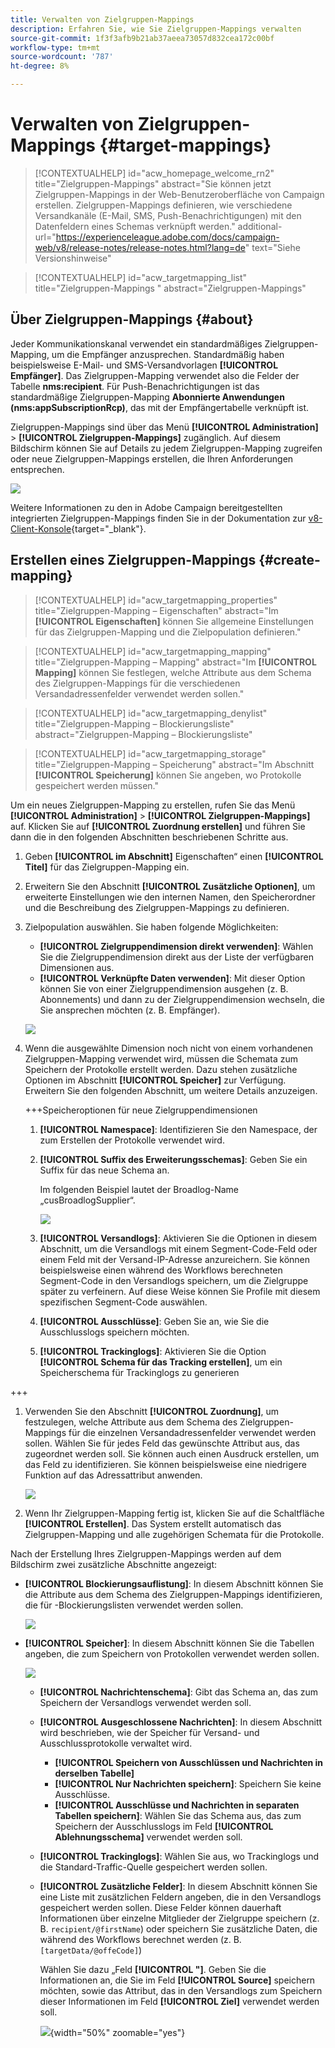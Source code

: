 ```yaml
---
title: Verwalten von Zielgruppen-Mappings
description: Erfahren Sie, wie Sie Zielgruppen-Mappings verwalten
source-git-commit: 1f3f3afb9b21ab37aeea73057d832cea172c00bf
workflow-type: tm+mt
source-wordcount: '787'
ht-degree: 8%

---
```


# Verwalten von Zielgruppen-Mappings {#target-mappings}


>[!CONTEXTUALHELP]
>id="acw_homepage_welcome_rn2"
>title="Zielgruppen-Mappings"
>abstract="Sie können jetzt Zielgruppen-Mappings in der Web-Benutzeroberfläche von Campaign erstellen. Zielgruppen-Mappings definieren, wie verschiedene Versandkanäle (E-Mail, SMS, Push-Benachrichtigungen) mit den Datenfeldern eines Schemas verknüpft werden."
>additional-url="https://experienceleague.adobe.com/docs/campaign-web/v8/release-notes/release-notes.html?lang=de" text="Siehe Versionshinweise"

>[!CONTEXTUALHELP]
>id="acw_targetmapping_list"
>title="Zielgruppen-Mappings "
>abstract="Zielgruppen-Mappings"

## Über Zielgruppen-Mappings {#about}

Jeder Kommunikationskanal verwendet ein standardmäßiges Zielgruppen-Mapping, um die Empfänger anzusprechen. Standardmäßig haben beispielsweise E-Mail- und SMS-Versandvorlagen **[!UICONTROL Empfänger]**. Das Zielgruppen-Mapping verwendet also die Felder der Tabelle **nms:recipient**. Für Push-Benachrichtigungen ist das standardmäßige Zielgruppen-Mapping **Abonnierte Anwendungen (nms:appSubscriptionRcp)**, das mit der Empfängertabelle verknüpft ist.

Zielgruppen-Mappings sind über das Menü **[!UICONTROL Administration]** > **[!UICONTROL Zielgruppen-Mappings]** zugänglich. Auf diesem Bildschirm können Sie auf Details zu jedem Zielgruppen-Mapping zugreifen oder neue Zielgruppen-Mappings erstellen, die Ihren Anforderungen entsprechen.

![](assets/target-mappings-list.png)

Weitere Informationen zu den in Adobe Campaign bereitgestellten integrierten Zielgruppen-Mappings finden Sie in der Dokumentation zur [ v8-Client-Konsole](https://experienceleague.adobe.com/docs/campaign/campaign-v8/audience/add-profiles/target-mappings.html?lang=de){target="_blank"}.

## Erstellen eines Zielgruppen-Mappings {#create-mapping}

>[!CONTEXTUALHELP]
>id="acw_targetmapping_properties"
>title="Zielgruppen-Mapping – Eigenschaften"
>abstract="Im **[!UICONTROL Eigenschaften]** können Sie allgemeine Einstellungen für das Zielgruppen-Mapping und die Zielpopulation definieren."

>[!CONTEXTUALHELP]
>id="acw_targetmapping_mapping"
>title="Zielgruppen-Mapping – Mapping"
>abstract="Im **[!UICONTROL Mapping]** können Sie festlegen, welche Attribute aus dem Schema des Zielgruppen-Mappings für die verschiedenen Versandadressenfelder verwendet werden sollen."

>[!CONTEXTUALHELP]
>id="acw_targetmapping_denylist"
>title="Zielgruppen-Mapping – Blockierungsliste"
>abstract="Zielgruppen-Mapping – Blockierungsliste"

>[!CONTEXTUALHELP]
>id="acw_targetmapping_storage"
>title="Zielgruppen-Mapping – Speicherung"
>abstract="Im Abschnitt **[!UICONTROL Speicherung]** können Sie angeben, wo Protokolle gespeichert werden müssen."

Um ein neues Zielgruppen-Mapping zu erstellen, rufen Sie das Menü **[!UICONTROL Administration]** > **[!UICONTROL Zielgruppen-Mappings]** auf. Klicken Sie auf **[!UICONTROL Zuordnung erstellen]** und führen Sie dann die in den folgenden Abschnitten beschriebenen Schritte aus.

1. Geben **[!UICONTROL im Abschnitt]** Eigenschaften“ einen **[!UICONTROL Titel]** für das Zielgruppen-Mapping ein.

1. Erweitern Sie den Abschnitt **[!UICONTROL Zusätzliche Optionen]**, um erweiterte Einstellungen wie den internen Namen, den Speicherordner und die Beschreibung des Zielgruppen-Mappings zu definieren.

1. Zielpopulation auswählen. Sie haben folgende Möglichkeiten:

   * **[!UICONTROL Zielgruppendimension direkt verwenden]**: Wählen Sie die Zielgruppendimension direkt aus der Liste der verfügbaren Dimensionen aus.
   * **[!UICONTROL Verknüpfte Daten verwenden]**: Mit dieser Option können Sie von einer Zielgruppendimension ausgehen (z. B. Abonnements) und dann zu der Zielgruppendimension wechseln, die Sie ansprechen möchten (z. B. Empfänger).

   ![](assets/target-mappings-properties.png)

1. Wenn die ausgewählte Dimension noch nicht von einem vorhandenen Zielgruppen-Mapping verwendet wird, müssen die Schemata zum Speichern der Protokolle erstellt werden. Dazu stehen zusätzliche Optionen im Abschnitt **[!UICONTROL Speicher]** zur Verfügung. Erweitern Sie den folgenden Abschnitt, um weitere Details anzuzeigen.

   +++Speicheroptionen für neue Zielgruppendimensionen

   1. **[!UICONTROL Namespace]**: Identifizieren Sie den Namespace, der zum Erstellen der Protokolle verwendet wird.
   1. **[!UICONTROL Suffix des Erweiterungsschemas]**: Geben Sie ein Suffix für das neue Schema an.

      Im folgenden Beispiel lautet der Broadlog-Name „cusBroadlogSupplier“.

      ![](assets/target-mappings-new.png)

   1. **[!UICONTROL Versandlogs]**: Aktivieren Sie die Optionen in diesem Abschnitt, um die Versandlogs mit einem Segment-Code-Feld oder einem Feld mit der Versand-IP-Adresse anzureichern. Sie können beispielsweise einen während des Workflows berechneten Segment-Code in den Versandlogs speichern, um die Zielgruppe später zu verfeinern. Auf diese Weise können Sie Profile mit diesem spezifischen Segment-Code auswählen.

   1. **[!UICONTROL Ausschlüsse]**: Geben Sie an, wie Sie die Ausschlusslogs speichern möchten.

   1. **[!UICONTROL Trackinglogs]**: Aktivieren Sie die Option **[!UICONTROL Schema für das Tracking erstellen]**, um ein Speicherschema für Trackinglogs zu generieren

+++

1. Verwenden Sie den Abschnitt **[!UICONTROL Zuordnung]**, um festzulegen, welche Attribute aus dem Schema des Zielgruppen-Mappings für die einzelnen Versandadressenfelder verwendet werden sollen. Wählen Sie für jedes Feld das gewünschte Attribut aus, das zugeordnet werden soll. Sie können auch einen Ausdruck erstellen, um das Feld zu identifizieren. Sie können beispielsweise eine niedrigere Funktion auf das Adressattribut anwenden.

   ![](assets/target-mappings-mapping.png)

1. Wenn Ihr Zielgruppen-Mapping fertig ist, klicken Sie auf die Schaltfläche **[!UICONTROL Erstellen]**. Das System erstellt automatisch das Zielgruppen-Mapping und alle zugehörigen Schemata für die Protokolle.

Nach der Erstellung Ihres Zielgruppen-Mappings werden auf dem Bildschirm zwei zusätzliche Abschnitte angezeigt:

* **[!UICONTROL Blockierungsauflistung]**: In diesem Abschnitt können Sie die Attribute aus dem Schema des Zielgruppen-Mappings identifizieren, die für -Blockierungslisten verwendet werden sollen.

  ![](assets/target-mappings-denylisting.png)

* **[!UICONTROL Speicher]**: In diesem Abschnitt können Sie die Tabellen angeben, die zum Speichern von Protokollen verwendet werden sollen.

  ![](assets/target-mappings-storage.png)

   * **[!UICONTROL Nachrichtenschema]**: Gibt das Schema an, das zum Speichern der Versandlogs verwendet werden soll.
   * **[!UICONTROL Ausgeschlossene Nachrichten]**: In diesem Abschnitt wird beschrieben, wie der Speicher für Versand- und Ausschlussprotokolle verwaltet wird.

      * **[!UICONTROL Speichern von Ausschlüssen und Nachrichten in derselben Tabelle]**
      * **[!UICONTROL Nur Nachrichten speichern]**: Speichern Sie keine Ausschlüsse.
      * **[!UICONTROL Ausschlüsse und Nachrichten in separaten Tabellen speichern]**: Wählen Sie das Schema aus, das zum Speichern der Ausschlusslogs im Feld **[!UICONTROL Ablehnungsschema]** verwendet werden soll.

   * **[!UICONTROL Trackinglogs]**: Wählen Sie aus, wo Trackinglogs und die Standard-Traffic-Quelle gespeichert werden sollen.
   * **[!UICONTROL Zusätzliche Felder]**: In diesem Abschnitt können Sie eine Liste mit zusätzlichen Feldern angeben, die in den Versandlogs gespeichert werden sollen. Diese Felder können dauerhaft Informationen über einzelne Mitglieder der Zielgruppe speichern (z. B. `recipient/@firstName`) oder speichern Sie zusätzliche Daten, die während des Workflows berechnet werden (z. B. `[targetData/@offeCode]`)

     Wählen Sie dazu „Feld **[!UICONTROL &quot;]**. Geben Sie die Informationen an, die Sie im Feld **[!UICONTROL Source]** speichern möchten, sowie das Attribut, das in den Versandlogs zum Speichern dieser Informationen im Feld **[!UICONTROL Ziel]** verwendet werden soll.

     ![](assets/target-mappings-additional.png){width="50%" zoomable="yes"}
